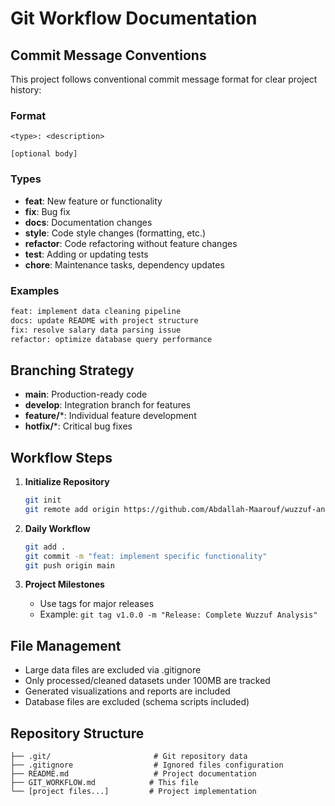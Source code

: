 # Git Workflow Documentation

## Commit Message Conventions

This project follows conventional commit message format for clear project history:

### Format
```
<type>: <description>

[optional body]
```

### Types
- **feat**: New feature or functionality
- **fix**: Bug fix
- **docs**: Documentation changes
- **style**: Code style changes (formatting, etc.)
- **refactor**: Code refactoring without feature changes
- **test**: Adding or updating tests
- **chore**: Maintenance tasks, dependency updates

### Examples
```bash
feat: implement data cleaning pipeline
docs: update README with project structure
fix: resolve salary data parsing issue
refactor: optimize database query performance
```

## Branching Strategy

- **main**: Production-ready code
- **develop**: Integration branch for features
- **feature/***: Individual feature development
- **hotfix/***: Critical bug fixes

## Workflow Steps

1. **Initialize Repository**
   ```bash
   git init
   git remote add origin https://github.com/Abdallah-Maarouf/wuzzuf-analysis.git
   ```

2. **Daily Workflow**
   ```bash
   git add .
   git commit -m "feat: implement specific functionality"
   git push origin main
   ```

3. **Project Milestones**
   - Use tags for major releases
   - Example: `git tag v1.0.0 -m "Release: Complete Wuzzuf Analysis"`

## File Management

- Large data files are excluded via .gitignore
- Only processed/cleaned datasets under 100MB are tracked
- Generated visualizations and reports are included
- Database files are excluded (schema scripts included)

## Repository Structure

```
├── .git/                       # Git repository data
├── .gitignore                  # Ignored files configuration
├── README.md                   # Project documentation
├── GIT_WORKFLOW.md            # This file
└── [project files...]         # Project implementation
```